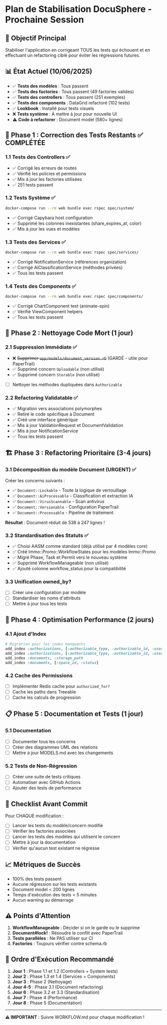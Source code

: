 # Plan de Stabilisation DocuSphere - Prochaine Session

## 🎯 Objectif Principal
Stabiliser l'application en corrigeant TOUS les tests qui échouent et en effectuant un refactoring ciblé pour éviter les régressions futures.

## 📊 État Actuel (10/06/2025)
- ✅ **Tests des modèles** : Tous passent
- ✅ **Tests des factories** : Tous passent (49 factories valides)
- ✅ **Tests des controllers** : Tous passent (251 exemples)
- ✅ **Tests des components** : DataGrid refactoré (102 tests)
- ✅ **Lookbook** : Installé pour tests visuels
- ❌ **Tests système** : À mettre à jour pour nouvelle UI
- ⚠️ **Code à refactorer** : Document model (580+ lignes)

## 🔧 Phase 1 : Correction des Tests Restants ✅ COMPLÉTÉE

### 1.1 Tests des Controllers ✅
- ✅ Corrigé les erreurs de routes
- ✅ Vérifié les policies et permissions
- ✅ Mis à jour les factories utilisées
- ✅ 251 tests passent

### 1.2 Tests Système ✅
```bash
docker-compose run --rm web bundle exec rspec spec/system/
```
- ✅ Corrigé Capybara host configuration
- ✅ Supprimé les colonnes inexistantes (share_expires_at, color)
- ✅ Mis à jour les vues et modèles

### 1.3 Tests des Services ✅
```bash
docker-compose run --rm web bundle exec rspec spec/services/
```
- ✅ Corrigé NotificationService (références organization)
- ✅ Corrigé AiClassificationService (méthodes privées)
- ✅ Tous les tests passent

### 1.4 Tests des Components ✅
```bash
docker-compose run --rm web bundle exec rspec spec/components/
```
- ✅ Corrigé ChartComponent test (animate-spin)
- ✅ Vérifié ViewComponent helpers
- ✅ Tous les tests passent

## 🧹 Phase 2 : Nettoyage Code Mort (1 jour)

### 2.1 Suppression Immédiate ✅
- ❌ ~~Supprimer `app/models/document_version.rb`~~ (GARDÉ - utile pour PaperTrail)
- ✅ Supprimé concern `Uploadable` (non utilisé)
- ✅ Supprimé concern `Storable` (non utilisé)
- [ ] Nettoyer les méthodes dupliquées dans `Authorizable`

### 2.2 Refactoring Validatable ✅
- ✅ Migration vers associations polymorphes
- ✅ Retiré le code spécifique à Document
- ✅ Créé une interface générique
- ✅ Mis à jour ValidationRequest et DocumentValidation
- ✅ Mis à jour NotificationService
- ✅ Tous les tests passent

## 🏗️ Phase 3 : Refactoring Prioritaire (3-4 jours)

### 3.1 Décomposition du modèle Document (URGENT) ✅
Créer les concerns suivants :
- ✅ `Document::Lockable` - Toute la logique de verrouillage
- ✅ `Document::AiProcessable` - Classification et extraction IA
- ✅ `Document::VirusScannable` - Scan antivirus
- ✅ `Document::Versionable` - Configuration PaperTrail
- ✅ `Document::Processable` - Pipeline de traitement

**Résultat** : Document réduit de 538 à 247 lignes !

### 3.2 Standardisation des Statuts ✅
- ✅ Choisi AASM comme standard (déjà utilisé par 4 modèles core)
- ✅ Créé Immo::Promo::WorkflowStates pour les modèles Immo::Promo
- ✅ Migré Phase, Task et Permit vers le nouveau système
- ✅ Supprimé WorkflowManageable (non utilisé)
- ✅ Ajouté colonne workflow_status pour la compatibilité

### 3.3 Unification owned_by?
- [ ] Créer une configuration par modèle
- [ ] Standardiser les noms d'attributs
- [ ] Mettre à jour tous les tests

## 🚀 Phase 4 : Optimisation Performance (2 jours)

### 4.1 Ajout d'Index
```ruby
# Migration pour les index manquants
add_index :authorizations, [:authorizable_type, :authorizable_id, :user_id]
add_index :authorizations, [:authorizable_type, :authorizable_id, :user_group_id]
add_index :documents, :storage_path
add_index :documents, [:space_id, :status]
```

### 4.2 Cache des Permissions
- [ ] Implémenter Redis cache pour `authorized_for?`
- [ ] Cache les paths dans Treeable
- [ ] Cache les calculs de progression

## 📋 Phase 5 : Documentation et Tests (1 jour)

### 5.1 Documentation
- [ ] Documenter tous les concerns
- [ ] Créer des diagrammes UML des relations
- [ ] Mettre à jour MODELS.md avec les changements

### 5.2 Tests de Non-Régression
- [ ] Créer une suite de tests critiques
- [ ] Automatiser avec GitHub Actions
- [ ] Ajouter des tests de performance

## 🎯 Checklist Avant Commit

Pour CHAQUE modification :
- [ ] Lancer les tests du modèle/concern modifié
- [ ] Vérifier les factories associées
- [ ] Lancer les tests des modèles qui utilisent le concern
- [ ] Mettre à jour la documentation
- [ ] Vérifier qu'aucun test existant ne régresse

## 📈 Métriques de Succès

- 100% des tests passent
- Aucune régression sur les tests existants
- Document model < 200 lignes
- Temps d'exécution des tests < 5 minutes
- Aucun warning au démarrage

## ⚠️ Points d'Attention

1. **WorkflowManageable** : Décider si on le garde ou le supprime
2. **Document#lock!** : Résoudre le conflit avec PaperTrail
3. **Tests parallèles** : Ne PAS utiliser sur CI
4. **Factories** : Toujours vérifier contre schema.rb

## 🔄 Ordre d'Exécution Recommandé

1. **Jour 1** : Phase 1.1 et 1.2 (Controllers + System tests)
2. **Jour 2** : Phase 1.3 et 1.4 (Services + Components)
3. **Jour 3** : Phase 2 (Nettoyage)
4. **Jour 4-5** : Phase 3.1 (Document refactoring)
5. **Jour 6** : Phase 3.2 et 3.3 (Standardisation)
6. **Jour 7** : Phase 4 (Performance)
7. **Jour 8** : Phase 5 (Documentation)

---

**⚠️ IMPORTANT** : Suivre WORKFLOW.md pour chaque modification !
